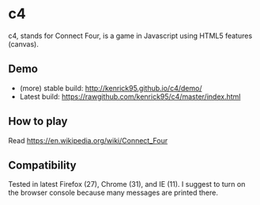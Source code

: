 c4
==

c4, stands for Connect Four, is a game in Javascript using HTML5 features (canvas).

Demo
----
* (more) stable build: http://kenrick95.github.io/c4/demo/
* Latest build: https://rawgithub.com/kenrick95/c4/master/index.html

How to play
----
Read https://en.wikipedia.org/wiki/Connect_Four

Compatibility
----
Tested in latest Firefox (27), Chrome (31), and IE (11). I suggest to turn on the browser console because many messages are printed there.
